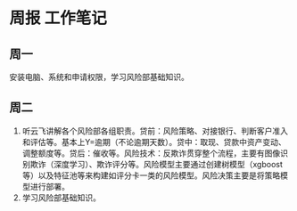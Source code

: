 # 周报 工作笔记

## 周一

安装电脑、系统和申请权限，学习风险部基础知识。

## 周二

1. 听云飞讲解各个风险部各组职责。贷前：风险策略、对接银行、判断客户准入和评估等。基本上Y=逾期（不论逾期天数）。贷中：取现、贷款中资产变动、调整额度等。贷后：催收等。风险技术：反欺诈贯穿整个流程，主要有图像识别欺诈（深度学习）、欺诈评分等。风险模型主要通过创建树模型（xgboost等）以及特征池等来构建如评分卡一类的风险模型。风险决策主要是将策略模型进行部署。
2. 学习风险部基础知识。